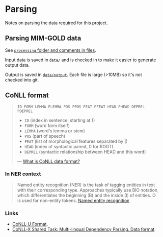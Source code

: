 # Parsing

Notes on parsing the data required for this project.

## Parsing MIM-GOLD data

See [`processing` folder and comments in files](./../processing/).

Input data is saved in [`data/`](../data/) and is checked in to make it easier to generate output data.

Output is saved in [`data/output`](../data/output/). Each file is large (>10MB) so it's not checked into git.

## CoNLL format

> `ID FORM LEMMA PLEMMA POS PPOS FEAT PFEAT HEAD PHEAD DEPREL PDEPREL`
>
> * `ID` (index in sentence, starting at 1)
> * `FORM` (word form itself)
> * `LEMMA` (word's lemma or stem)
> * `POS` (part of speech)
> * `FEAT` (list of morphological features separated by |)
> * `HEAD` (index of syntactic parent, 0 for ROOT)
> * `DEPREL` (syntactic relationship between HEAD and this word)
>
> — [What is CoNLL data format?](https://stackoverflow.com/questions/27416164/what-is-conll-data-format)

### In NER context

> Named entity recognition (NER) is the task of tagging entities in text with their corresponding type. Approaches typically use BIO notation, which differentiates the beginning (B) and the inside (I) of entities. O is used for non-entity tokens.
> [Named entity recognition](https://github.com/sebastianruder/NLP-progress/blob/master/english/named_entity_recognition.md)

### Links

* [CoNLL-U Format](https://universaldependencies.org/docs/format.html).
* [CoNLL-X Shared Task: Multi-lingual Dependency Parsing. Data format](https://web.archive.org/web/20160814191537/http://ilk.uvt.nl/conll/#dataformat).
